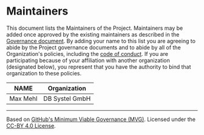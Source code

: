<!--
SPDX-FileCopyrightText: 2024 GitHub, Inc.
SPDX-FileCopyrightText: 2025 DB Systel GmbH

SPDX-License-Identifier: Apache-2.0
SPDX-License-Identifier: CC-BY-4.0
-->

# Maintainers

This document lists the Maintainers of the Project. Maintainers may be added once approved by the existing maintainers as described in the [Governance document](./GOVERNANCE.md). By adding your name to this list you are agreeing to abide by the Project governance documents and to abide by all of the Organization's policies, including the [code of conduct](./CODE-OF-CONDUCT.md). If you are participating because of your affiliation with another organization (designated below), you represent that you have the authority to bind that organization to these policies.

| **NAME** | **Organization** |
| --- | --- |
| Max Mehl | DB Systel GmbH |

---
Based on [GitHub's Minimum Viable Governance (MVG)](https://github.com/github/MVG). Licensed under the [CC-BY 4.0 License](https://creativecommons.org/licenses/by/4.0/).
